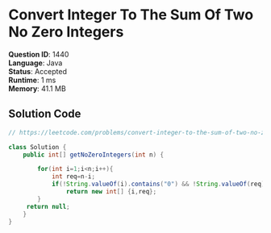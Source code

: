 # Convert Integer To The Sum Of Two No Zero Integers

**Question ID**: 1440  
**Language**: Java  
**Status**: Accepted  
**Runtime**: 1 ms  
**Memory**: 41.1 MB  

## Solution Code
```java
// https://leetcode.com/problems/convert-integer-to-the-sum-of-two-no-zero-integers

class Solution {
    public int[] getNoZeroIntegers(int n) {

        for(int i=1;i<n;i++){
            int req=n-i;
            if(!String.valueOf(i).contains("0") && !String.valueOf(req).contains("0") )
                return new int[] {i,req};
        }
     return null;   
    }
}
```
